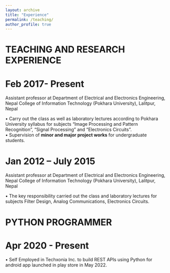 ```yaml
---
layout: archive
title: "Experience"
permalink: /teaching/
author_profile: true
---
```

TEACHING AND RESEARCH EXPERIENCE
=====

Feb 2017- Present
======
Assistant professor at Department of Electrical and Electronics Engineering, Nepal College of Information Technology (Pokhara University), Lalitpur, Nepal<br/>

  •	Carry out the class as well as laboratory lectures according to Pokhara University syllabus for subjects “Image Processing and Pattern Recognition”, “Signal Processing” and “Electronics Circuits”. <br/>
    •	Supervision of **minor and major project works** for undergraduate students.
  
Jan 2012 – July 2015
======
Assistant professor at Department of Electrical and Electronics Engineering, Nepal College of Information Technology (Pokhara University), Lalitpur, Nepal<br/>

  •	The key responsibility carried out the class and laboratory lectures for subjects Filter Design, Analog Communications, Electronics Circuits.
  
  
PYTHON PROGRAMMER
====

Apr 2020 - Present
===
•	Self Employed in Techxonia Inc. to build REST APIs using Python for android app launched in play store in May 2022.
